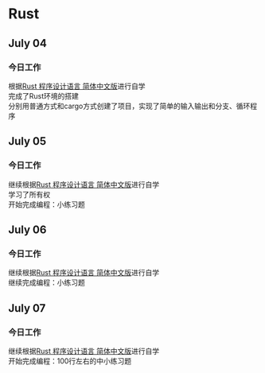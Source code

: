 # Rust
## July 04
### 今日工作
根据[Rust 程序设计语言 简体中文版](https://kaisery.github.io/trpl-zh-cn/)进行自学  
完成了Rust环境的搭建  
分别用普通方式和cargo方式创建了项目，实现了简单的输入输出和分支、循环程序  
## July 05
### 今日工作
继续根据[Rust 程序设计语言 简体中文版](https://kaisery.github.io/trpl-zh-cn/)进行自学  
学习了所有权  
开始完成编程：小练习题  
## July 06
### 今日工作
继续根据[Rust 程序设计语言 简体中文版](https://kaisery.github.io/trpl-zh-cn/)进行自学  
继续完成编程：小练习题  
## July 07
### 今日工作
继续根据[Rust 程序设计语言 简体中文版](https://kaisery.github.io/trpl-zh-cn/)进行自学  
开始完成编程：100行左右的中小练习题  